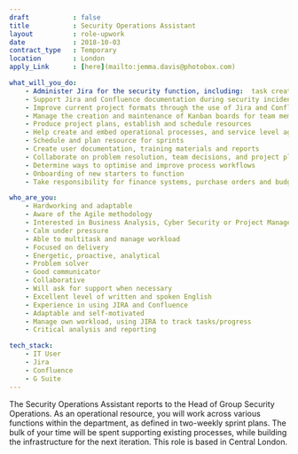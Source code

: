 ```yaml
---
draft           : false
title           : Security Operations Assistant
layout          : role-upwork
date            : 2018-10-03
contract_type   : Temporary
location        : London
apply_Link      : [here](mailto:jemma.davis@photobox.com)

what_will_you_do:
    - Administer Jira for the security function, including:  task creation, reporting, customising workflows for multiple projects, creating custom fields, new issue types, workflow statuses, transitions, post-functions, file configurations, mandatory fields, and workflow schemes
    - Support Jira and Confluence documentation during security incidents
    - Improve current project formats through the use of Jira and Confluence
    - Manage the creation and maintenance of Kanban boards for team members
    - Produce project plans, establish and schedule resources
    - Help create and embed operational processes, and service level agreements
    - Schedule and plan resource for sprints
    - Create user documentation, training materials and reports
    - Collaborate on problem resolution, team decisions, and project planning
    - Determine ways to optimise and improve process workflows
    - Onboarding of new starters to function
    - Take responsibility for finance systems, purchase orders and budget tracking for the department

who_are_you:
    - Hardworking and adaptable
    - Aware of the Agile methodology
    - Interested in Business Analysis, Cyber Security or Project Management as a career path
    - Calm under pressure
    - Able to multitask and manage workload
    - Focused on delivery
    - Energetic, proactive, analytical
    - Problem solver
    - Good communicator
    - Collaborative 
    - Will ask for support when necessary
    - Excellent level of written and spoken English
    - Experience in using JIRA and Confluence 
    - Adaptable and self-motivated
    - Manage own workload, using JIRA to track tasks/progress
    - Critical analysis and reporting

tech_stack:
    - IT User
    - Jira
    - Confluence
    - G Suite
---
```


The Security Operations Assistant reports to the Head of Group Security Operations. As an operational resource, you will work across various functions within the department, as defined in two-weekly sprint plans. The bulk of your time will be spent supporting existing processes, while building the infrastructure for the next iteration.
This role is based in Central London.
